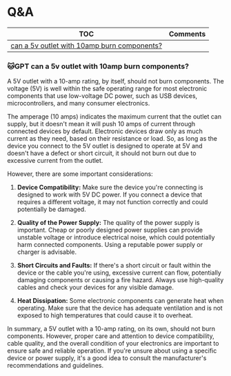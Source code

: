 # Q&A

| TOC | Comments |
|-|-|
| [can a 5v outlet with 10amp burn components?](#catgpt-how-can-i-build-my-own-semiconductor-company) |


### :cat:GPT can a 5v outlet with 10amp burn components?

A 5V outlet with a 10-amp rating, by itself, should not burn components. The voltage (5V) is well within the safe operating range for most electronic components that use low-voltage DC power, such as USB devices, microcontrollers, and many consumer electronics.

The amperage (10 amps) indicates the maximum current that the outlet can supply, but it doesn't mean it will push 10 amps of current through connected devices by default. Electronic devices draw only as much current as they need, based on their resistance or load. So, as long as the device you connect to the 5V outlet is designed to operate at 5V and doesn't have a defect or short circuit, it should not burn out due to excessive current from the outlet.

However, there are some important considerations:

1. **Device Compatibility:** Make sure the device you're connecting is designed to work with 5V DC power. If you connect a device that requires a different voltage, it may not function correctly and could potentially be damaged.

2. **Quality of the Power Supply:** The quality of the power supply is important. Cheap or poorly designed power supplies can provide unstable voltage or introduce electrical noise, which could potentially harm connected components. Using a reputable power supply or charger is advisable.

3. **Short Circuits and Faults:** If there's a short circuit or fault within the device or the cable you're using, excessive current can flow, potentially damaging components or causing a fire hazard. Always use high-quality cables and check your devices for any visible damage.

4. **Heat Dissipation:** Some electronic components can generate heat when operating. Make sure that the device has adequate ventilation and is not exposed to high temperatures that could cause it to overheat.

In summary, a 5V outlet with a 10-amp rating, on its own, should not burn components. However, proper care and attention to device compatibility, cable quality, and the overall condition of your electronics are important to ensure safe and reliable operation. If you're unsure about using a specific device or power supply, it's a good idea to consult the manufacturer's recommendations and guidelines.
